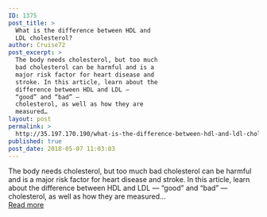 ```yaml
---
ID: 1375
post_title: >
  What is the difference between HDL and
  LDL cholesterol?
author: Cruise72
post_excerpt: >
  The body needs cholesterol, but too much
  bad cholesterol can be harmful and is a
  major risk factor for heart disease and
  stroke. In this article, learn about the
  difference between HDL and LDL —
  “good” and “bad” —
  cholesterol, as well as how they are
  measured…
layout: post
permalink: >
  http://35.197.170.190/what-is-the-difference-between-hdl-and-ldl-cholesterol/
published: true
post_date: 2018-05-07 11:03:03
---
```

The body needs cholesterol, but too much bad cholesterol can be harmful and is a major risk factor for heart disease and stroke. In this article, learn about the difference between HDL and LDL — “good” and “bad” — cholesterol, as well as how they are measured…<br/><a style="white-space: nowrap" href="https://www.medicalnewstoday.com/articles/321484.php" class="button purchase" rel="nofollow noopener" target="_blank">Read more</a>
